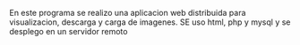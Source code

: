 En este programa se realizo una aplicacion web distribuida para visualizacion, descarga y carga de imagenes. SE uso html, php y mysql y se desplego en un servidor remoto
